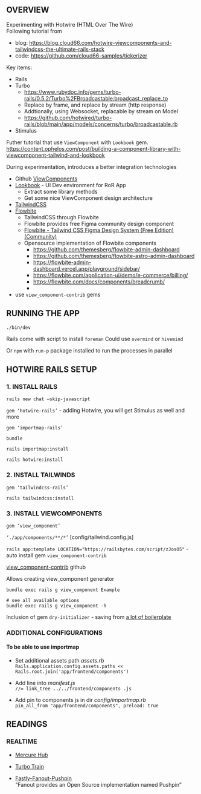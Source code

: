 ## OVERVIEW
Experimenting with Hotwire (HTML Over The Wire)\
Following tutorial from
  - blog: https://blog.cloud66.com/hotwire-viewcomponents-and-tailwindcss-the-ultimate-rails-stack
  - code: https://github.com/cloud66-samples/tickerizer

Key items:
- Rails
- Turbo
  - https://www.rubydoc.info/gems/turbo-rails/0.5.2/Turbo%2FBroadcastable:broadcast_replace_to
  - Replace by frame, and replace by stream (http response)
  - Addtionally, using Websocket, replacable by stream on Model
  - https://github.com/hotwired/turbo-rails/blob/main/app/models/concerns/turbo/broadcastable.rb
- Stimulus

Futher tutorial that use `ViewComponent` with `Lookbook` gem.\
https://content.ophelos.com/post/building-a-component-library-with-viewcomponent-tailwind-and-lookbook

During experimentation, introduces a better integration technologies

- Github [ViewComponents](https://viewcomponent.org/)
- [Lookbook](https://github.com/ViewComponent/lookbook) - UI Dev environment for RoR App
  - Extract some library methods
  - Get some nice ViewComponent design architecture
- [TailwindCSS](https://tailwindcss.com/)
- [Flowbite](https://flowbite.com/application-ui/demo/e-commerce/products/)
  - TailwindCSS through Flowbite
  - Flowbite provides free Figma community design component
  - [Flowbite - Tailwind CSS Figma Design System (Free Edition) (Community)](https://www.figma.com/file/VbIKd1W4Ir8Tk4MWcHVLo9/Flowbite---Tailwind-CSS-Figma-Design-System-(Free-Edition)-(Community)?type=design&node-id=1-82&mode=design&t=DWUf39AUz6I6aQQH-0)
  - Opensource implementation of Flowbite components
    - https://github.com/themesberg/flowbite-admin-dashboard
    - https://github.com/themesberg/flowbite-astro-admin-dashboard
    - https://flowbite-admin-dashboard.vercel.app/playground/sidebar/
    - https://flowbite.com/application-ui/demo/e-commerce/billing/
    - https://flowbite.com/docs/components/breadcrumb/
    -
- use `view_component-contrib` gems

## RUNNING THE APP

```./bin/dev```

Rails come with script to install `foreman`
Could use `overmind` or `hivemind`

Or `npm` with `run-p` package installed to run the processes in parallel

## HOTWIRE RAILS SETUP

### 1. INSTALL RAILS

`rails new chat —skip-javascript`

`gem ‘hotwire-rails’` -  adding Hotwire, you will get Stimulus as well and more

`gem ‘importmap-rails’`

`bundle`

`rails importmap:install`

`rails hotwire:install`

### 2. INSTALL TAILWINDS

`gem ‘tailwindcss-rails’`

`rails tailwindcss:install`

### 3. INSTALL VIEWCOMPONENTS

`gem ‘view_component’`

`‘./app/components/**/*’` [config/tailwind.config.js]

`rails app:template LOCATION="https://railsbytes.com/script/zJosO5"` - auto install gem `view_component-contrib`

[view_component-contrib](https://github.com/palkan/view_component-contrib/tree/master) github

Allows creating view_component generator
  ```
  bundle exec rails g view_component Example

  # see all available options
  bundle exec rails g view_component -h
  ```

Inclusion of gem `dry-initializer` - saving from [a lot of boilerplate](https://github.com/palkan/view_component-contrib#hanging-initialize-out-to-dry)

### ADDITIONAL CONFIGURATIONS

#### To be able to use **importmap**

- Set additional assets path _assets.rb_  \
  `Rails.application.config.assets.paths << Rails.root.join('app/frontend/components')`

- Add line into _manifest.js_  \
  `//= link_tree ../../frontend/components .js`

- Add pin to components js in dir _config/importmap.rb_  \
  `pin_all_from "app/frontend/components", preload: true`

## READINGS

### REALTIME
- [Mercure Hub](https://mercure.rocks/docs/ecosystem/awesome#examples)

- [Turbo Train](https://github.com/Uscreen-video/turbo-train)

- [Fastly-Fanout-Pushpin](https://www.fastly.com/blog/fastly-fanout-why-real-time-messaging-and-edge-computing-are-an-amazing-combination)\
“Fanout provides an Open Source implementation named Pushpin”
